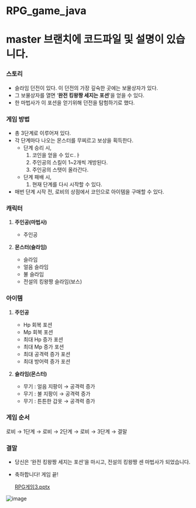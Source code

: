 # RPG_game_java
# master 브랜치에 코드파일 및 설명이 있습니다.

### 스토리

- 슬라임 던전이 있다. 이 던전의 가장 깊숙한 곳에는 보물상자가 있다.
- 그 보물상자를 열면 ‘**완전 킹왕짱 세지는 포션**’을 얻을 수 있다.
- 한 마법사가 이 포션을 얻기위해 던전을 탐험하기로 했다.

### 게임 방법

- 총 3단계로 이루어져 있다.
- 각 단계마다 나오는 몬스터를 무찌르고 보상을 획득한다.
    - 단계 승리 시,
        1. 코인을 얻을 수 있ㄷ.ㅏ
        2. 주인공의 스킬이 1~2개씩 개방된다.
        3. 주인공의 스탯이 올라간다.
    - 단계 패배 시,
        1. 현재 단계를 다시 시작할 수 있다.
- 매번 단계 시작 전, 로비의 상점에서 코인으로 아이템을 구매할 수 있다.

### 캐릭터

1. **주인공(마법사)**
    - 주인공

1. **몬스터(슬라임)**
    - 슬라임
    - 얼음 슬라임
    - 불 슬라임
    - 전설의 킹왕짱 슬라임(보스)

### 아이템

1. **주인공**
    - Hp 회복 포션
    - Mp 회복 포션
    - 최대 Hp 증가 포션
    - 최대 Mp 증가 포션
    - 최대 공격력 증가 포션
    - 최대 방어력 증가 포션

1. **슬라임(몬스터)** 
    - 무기 : 얼음 지팡이 → 공격력 증가
    - 무기 : 불 지팡이 → 공격력 증가
    - 무기 : 튼튼한 갑옷 → 공격력 증가

### 게임 순서

로비 → 1단계 → 로비 → 2단계 → 로비 → 3단계 → 결말

### 결말

- 당신은 ‘완전 킹왕짱 세지는 포션’을 마시고, 전설의 킹왕짱 센 마법사가 되었습니다.
- 축하합니다! 게임 끝!
    
    []()
    
    [RPG게임3.pptx](https://s3-us-west-2.amazonaws.com/secure.notion-static.com/ef329199-b19b-4e2c-803a-7611ca6df6cb/RPG게임3.pptx)

![image](https://github.com/Ji-ny/RPG_game_java/assets/96537605/46af8739-597c-40d9-9eb8-f1b503730bb6)
